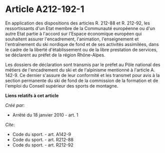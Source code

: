 # Article A212-192-1

En application des dispositions des articles R. 212-88 et R. 212-92, les ressortissants d'un Etat membre de la Communauté
européenne ou d'un autre Etat partie à l'accord sur l'Espace économique européen qui souhaitent assurer l'encadrement,
l'animation, l'enseignement et l'entraînement du ski nordique de fond et de ses activités assimilées, dans le cadre de la
liberté d'établissement ou de la libre prestation de services, se déclarent au préfet de la région Rhône-Alpes. 

Les dossiers de déclaration sont transmis par le préfet au Pôle national des métiers de l'encadrement du ski et de
l'alpinisme mentionné à l'article A. 142-9. Ce dernier s'assure de leur conformité et les transmet pour avis à la section
permanente du ski de fond de la commission de la formation et de l'emploi du Conseil supérieur des sports de montagne.

**Liens relatifs à cet article**

_Créé par_:

  - Arrêté du 18 janvier 2010 - art. 1

_Cite_:

  - Code du sport. - art. A142-9
  - Code du sport. - art. R212-88
  - Code du sport. - art. R212-92
